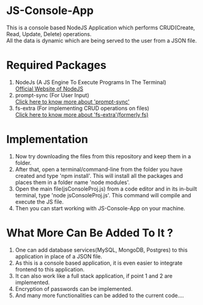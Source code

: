 # JS-Console-App
This is a console based NodeJS Application which performs CRUD(Create, Read, Update, Delete) operations.<br>
All the data is dynamic which are being served to the user from a JSON file.
# Required Packages
1. NodeJs (A JS Engine To Execute Programs In The Terminal) <br> <a href="https://nodejs.org/en/">Official Website of NodeJS</a>
1. prompt-sync (For User Input) <br> <a href="https://www.npmjs.com/package/prompt-sync">Click here to know more about 'prompt-sync'</a>
2. fs-extra (For implementing CRUD operations on files) <br> <a href="https://www.npmjs.com/package/fs-extra">Click here to know more about 'fs-extra'(formerly fs)</a>
# Implementation
1. Now try downloading the files from this repository and keep them in a folder.
2. After that, open a terminal/command-line from the folder you have created and type 'npm install'. This will install all the packages and places them in a folder name 'node modules'.
3. Open the main file(jsConsoleProj.js) from a code editor and in its in-built terminal, type 'node jsConsoleProj.js'. This command will compile and execute the JS file. 
3. Then you can start working with JS-Console-App on your machine.
# What More Can Be Added To It ?
1. One can add database services(MySQL, MongoDB, Postgres) to this application in place of a JSON file.
2. As this is a console based application, it is even easier to integrate frontend to this application.
3. It can also work like a full stack application, if point 1 and 2 are implemented.
4. Encryption of passwords can be implemented.
5. And many more functionalities can be added to the current code....


